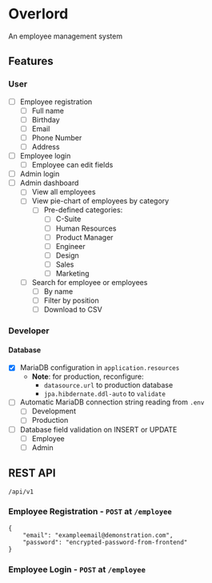# Overlord
An employee management system

## Features
### User
- [ ] Employee registration
    - [ ] Full name
    - [ ] Birthday
    - [ ] Email
    - [ ] Phone Number
    - [ ] Address
- [ ] Employee login
    - [ ] Employee can edit fields
- [ ] Admin login
- [ ] Admin dashboard
    - [ ] View all employees
    - [ ] View pie-chart of employees by category
        + [ ] Pre-defined categories:
            * [ ] C-Suite
            * [ ] Human Resources
            * [ ] Product Manager
            * [ ] Engineer
            * [ ] Design
            * [ ] Sales
            * [ ] Marketing
    - [ ] Search for employee or employees
        + [ ] By name
        + [ ] Filter by position
        + [ ] Download to CSV

### Developer
#### Database
- [x] MariaDB configuration in `application.resources`
    + **Note**: for production, reconfigure:
        * `datasource.url` to production database
        * `jpa.hibdernate.ddl-auto` to `validate`
- [ ] Automatic MariaDB connection string reading from `.env`
    + [ ] Development
    + [ ] Production
- [ ] Database field validation on INSERT or UPDATE
    + [ ] Employee
    + [ ] Admin

## REST API
`/api/v1`

### Employee Registration - `POST` at `/employee`
```
{
    "email": "exampleemail@demonstration.com",
    "password": "encrypted-password-from-frontend"
}
```

### Employee Login - `POST` at `/employee`

